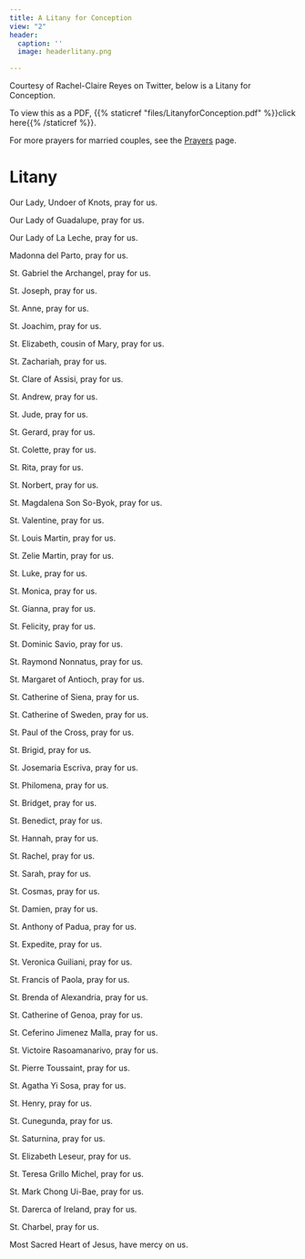 ```yaml
---
title: A Litany for Conception
view: "2"
header:
  caption: ''
  image: headerlitany.png

---
```

Courtesy of Rachel-Claire Reyes on Twitter, below is a Litany for Conception.

To view this as a PDF, {{% staticref "files/LitanyforConception.pdf" %}}click here{{% /staticref %}}.

For more prayers for married couples, see the [Prayers](https://www.latinmasswedding.com/prayers/) page.

# Litany

Our Lady, Undoer of Knots, pray for us.

Our Lady of Guadalupe, pray for us.

Our Lady of La Leche, pray for us.

Madonna del Parto, pray for us.

St. Gabriel the Archangel, pray for us.

St. Joseph, pray for us.

St. Anne, pray for us.

St. Joachim, pray for us.

St. Elizabeth, cousin of Mary, pray for us.

St. Zachariah, pray for us.

St. Clare of Assisi, pray for us.

St. Andrew, pray for us.

St. Jude, pray for us.

St. Gerard, pray for us.

St. Colette, pray for us.

St. Rita, pray for us.

St. Norbert, pray for us.

St. Magdalena Son So-Byok, pray for us.

St. Valentine, pray for us.

St. Louis Martin, pray for us.

St. Zelie Martin, pray for us.

St. Luke, pray for us.

St. Monica, pray for us.

St. Gianna, pray for us.

St. Felicity, pray for us.

St. Dominic Savio, pray for us.

St. Raymond Nonnatus, pray for us.

St. Margaret of Antioch, pray for us.

St. Catherine of Siena, pray for us.

St. Catherine of Sweden, pray for us.

St. Paul of the Cross, pray for us.

St. Brigid, pray for us.

St. Josemaria Escriva, pray for us.

St. Philomena, pray for us.

St. Bridget, pray for us.

St. Benedict, pray for us.

St. Hannah, pray for us.

St. Rachel, pray for us.

St. Sarah, pray for us.

St. Cosmas, pray for us.

St. Damien, pray for us.

St. Anthony of Padua, pray for us.

St. Expedite, pray for us.

St. Veronica Guiliani, pray for us.

St. Francis of Paola, pray for us.

St. Brenda of Alexandria, pray for us.

St. Catherine of Genoa, pray for us.

St. Ceferino Jimenez Malla, pray for us.

St. Victoire Rasoamanarivo, pray for us.

St. Pierre Toussaint, pray for us.

St. Agatha Yi Sosa, pray for us.

St. Henry, pray for us.

St. Cunegunda, pray for us.

St. Saturnina, pray for us.

St. Elizabeth Leseur, pray for us.

St. Teresa Grillo Michel, pray for us.

St. Mark Chong Ui-Bae, pray for us.

St. Darerca of Ireland, pray for us.

St. Charbel, pray for us.

Most Sacred Heart of Jesus, have mercy on us.
